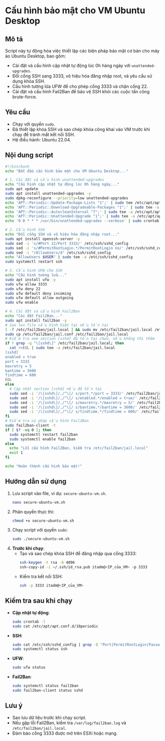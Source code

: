 # Cấu hình bảo mật cho VM Ubuntu Desktop

## Mô tả
Script này tự động hóa việc thiết lập các biện pháp bảo mật cơ bản cho máy ảo Ubuntu Desktop, bao gồm:
- Cài đặt và cấu hình cập nhật tự động lúc 0h hàng ngày với `unattended-upgrades`.
- Đổi cổng SSH sang 3333, vô hiệu hóa đăng nhập root, và yêu cầu sử dụng khóa SSH.
- Cấu hình tường lửa UFW để cho phép cổng 3333 và chặn cổng 22.
- Cài đặt và cấu hình Fail2Ban để bảo vệ SSH khỏi các cuộc tấn công brute-force.

## Yêu cầu
- Chạy với quyền `sudo`.
- Đã thiết lập khóa SSH và sao chép khóa công khai vào VM trước khi chạy để tránh mất kết nối SSH.
- Hệ điều hành: Ubuntu 22.04.

## Nội dung script

```bash
#!/bin/bash
echo "Bắt đầu cấu hình bảo mật cho VM Ubuntu Desktop..."

# 1. Cài đặt và cấu hình unattended-upgrades
echo "Cấu hình cập nhật tự động lúc 0h hàng ngày..."
sudo apt update
sudo apt install unattended-upgrades -y
sudo dpkg-reconfigure --priority=low unattended-upgrades
echo 'APT::Periodic::Update-Package-Lists "1";' | sudo tee /etc/apt/apt.conf.d/10periodic
echo 'APT::Periodic::Download-Upgradeable-Packages "1";' | sudo tee -a /etc/apt/apt.conf.d/10periodic
echo 'APT::Periodic::AutocleanInterval "7";' | sudo tee -a /etc/apt/apt.conf.d/10periodic
echo 'APT::Periodic::Unattended-Upgrade "1";' | sudo tee -a /etc/apt/apt.conf.d/10periodic
echo '0 0 * * * /usr/bin/unattended-upgrades --verbose' | sudo crontab -

# 2. Cấu hình SSH
echo "Đổi cổng SSH và vô hiệu hóa đăng nhập root..."
sudo apt install openssh-server -y
sudo sed -i 's/#Port 22/Port 3333/' /etc/ssh/sshd_config
sudo sed -i 's/#PermitRootLogin.*/PermitRootLogin no/' /etc/ssh/sshd_config
sudo sed -i "/AllowUsers/d" /etc/ssh/sshd_config
echo "AllowUsers $USER" | sudo tee -a /etc/ssh/sshd_config
sudo systemctl restart ssh

# 3. Cấu hình UFW cho SSH
echo "Cấu hình tường lửa..."
sudo apt install ufw -y
sudo ufw allow 3333
sudo ufw deny 22
sudo ufw default deny incoming
sudo ufw default allow outgoing
sudo ufw enable

# 4. Cài đặt và cấu hình Fail2Ban
echo "Cài đặt Fail2Ban..."
sudo apt install fail2ban -y
# Sao lưu file cấu hình hiện tại nếu tồn tại
[ -f /etc/fail2ban/jail.local ] && sudo mv /etc/fail2ban/jail.local /etc/fail2ban/jail.local.bak
sudo cp /etc/fail2ban/jail.conf /etc/fail2ban/jail.local
# Kiểm tra xem section [sshd] đã tồn tại chưa, nếu không thì thêm
if ! grep -q "\[sshd\]" /etc/fail2ban/jail.local; then
  cat <<EOL | sudo tee -a /etc/fail2ban/jail.local
[sshd]
enabled = true
port = 3333
maxretry = 5
bantime = 3600
findtime = 600
EOL
else
  # Cập nhật section [sshd] nếu đã tồn tại
  sudo sed -i '/\[sshd\]/,/^\[/ s/port.*/port = 3333/' /etc/fail2ban/jail.local
  sudo sed -i '/\[sshd\]/,/^\[/ s/enabled.*/enabled = true/' /etc/fail2ban/jail.local
  sudo sed -i '/\[sshd\]/,/^\[/ s/maxretry.*/maxretry = 5/' /etc/fail2ban/jail.local
  sudo sed -i '/\[sshd\]/,/^\[/ s/bantime.*/bantime = 3600/' /etc/fail2ban/jail.local
  sudo sed -i '/\[sshd\]/,/^\[/ s/findtime.*/findtime = 600/' /etc/fail2ban/jail.local
fi
# Kiểm tra cú pháp cấu hình Fail2Ban
sudo fail2ban-client -t
if [ $? -eq 0 ]; then
  sudo systemctl restart fail2ban
  sudo systemctl enable fail2ban
else
  echo "Lỗi cấu hình Fail2Ban, kiểm tra /etc/fail2ban/jail.local"
  exit 1
fi

echo "Hoàn thành cấu hình bảo mật!"
```

## Hướng dẫn sử dụng
1. Lưu script vào file, ví dụ: `secure-ubuntu-vm.sh`.
   ```bash
   nano secure-ubuntu-vm.sh
   ```
2. Phân quyền thực thi:
   ```bash
   chmod +x secure-ubuntu-vm.sh
   ```
3. Chạy script với quyền `sudo`:
   ```bash
   sudo ./secure-ubuntu-vm.sh
   ```
4. **Trước khi chạy**:
   - Tạo và sao chép khóa SSH để đăng nhập qua cổng 3333:
     ```bash
     ssh-keygen -t rsa -b 4096
     ssh-copy-id -i ~/.ssh/id_rsa.pub itadm@<IP_của_VM> -p 3333
     ```
   - Kiểm tra kết nối SSH:
     ```bash
     ssh -p 3333 itadm@<IP_của_VM>
     ```

## Kiểm tra sau khi chạy
- **Cập nhật tự động**:
  ```bash
  sudo crontab -l
  sudo cat /etc/apt/apt.conf.d/10periodic
  ```
- **SSH**:
  ```bash
  sudo cat /etc/ssh/sshd_config | grep -E "Port|PermitRootLogin|PasswordAuthentication|AllowUsers"
  sudo systemctl status ssh
  ```
- **UFW**:
  ```bash
  sudo ufw status
  ```
- **Fail2Ban**:
  ```bash
  sudo systemctl status fail2ban
  sudo fail2ban-client status sshd
  ```

## Lưu ý
- Sao lưu dữ liệu trước khi chạy script.
- Nếu gặp lỗi Fail2Ban, kiểm tra `/var/log/fail2ban.log` và `/etc/fail2ban/jail.local`.
- Đảm bảo cổng 3333 được mở trên ESXi hoặc mạng.

